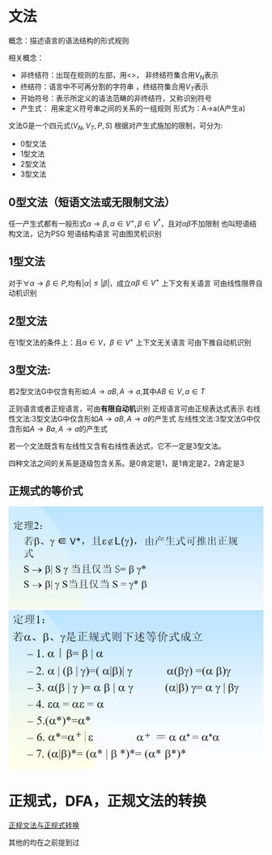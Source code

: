 #  文法

概念：描述语言的语法结构的形式规则

相关概念：
- 非终结符：出现在规则的左部，用<>， 非终结符集合用$V_N$表示
- 终结符：语言中不可再分割的字符串 ，终结符集合用$V_T$表示
- 开始符号：表示所定义的语法范畴的非终结符，又称识别符号
- 产生式： 用来定义符号串之间的关系的一组规则 形式为：A->a(A产生a)


文法G是一个四元式$(V_N,V_T,P,S)$
根据对产生式施加的限制，可分为:
- 0型文法
- 1型文法
- 2型文法
- 3型文法

## 0型文法（短语文法或无限制文法）

任一产生式都有一般形式$\alpha \rightarrow \beta,\alpha \in V^+,\beta \in V^*$，且对$\alpha \beta$不加限制
也叫短语结构文法，记为PSG
短语结构语言
可由图灵机识别

## 1型文法

对于$\forall \alpha \rightarrow \beta \in P$,均有$|\alpha|\leq |\beta|$，成立$\alpha \beta \in V^+$
上下文有关语言
可由线性限界自动机识别

## 2型文法

在1型文法的条件上：且$\alpha \in V，\beta \in V^+$
上下文无关语言
可由下推自动机识别

## 3型文法:
若2型文法G中仅含有形如:$A\rightarrow aB,A\rightarrow a$,其中$AB\in V,a\in T$

正则语言或者正规语言，可由**有限自动机**识别
正规语言可由正规表达式表示
右线性文法:3型文法G中仅含形如$A \rightarrow aB,A\rightarrow a$的产生式
左线性文法:3型文法G中仅含形如$A \rightarrow Ba,A\rightarrow a$的产生式

若一个文法既含有左线性又含有右线性表达式，它不一定是3型文法。

四种文法之间的关系是逐级包含关系。是0肯定是1，是1肯定是2，2肯定是3

## 正规式的等价式
![](images/3.6.png)
![](images/3.7.png)

# 正规式，DFA，正规文法的转换

[正规文法与正规式转换](https://blog.csdn.net/qq_43543789/article/details/105262748)

其他的均在之前提到过
